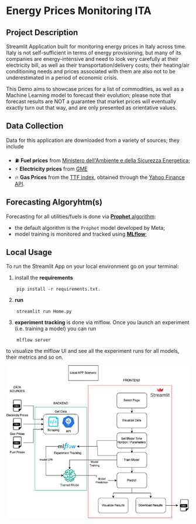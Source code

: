 # Energy Prices Monitoring ITA  

## Project Description
Streamlit Application built for monitoring energy prices in Italy across time.  
Italy is not self-sufficient in terms of energy provisioning, but many of its companies are energy-intensive and need to look very carefully at their electricity bill, as well as their transportation/delivery costs; their heating/air conditioning needs and prices associated with them are also not to be underestimated in a period of economic crisis.  
  
This Demo aims to showcase prices for a list of commodities, as well as a Machine Learning model to forecast their evolution; please note that forecast results are NOT a guarantee that market prices will eventually exactly turn out that way, and are only presented as orientative values.

## Data Collection
Data for this application are downloaded from a variety of sources; they include
* ⛽️ **Fuel prices** from [Ministero dell'Ambiente e della Sicurezza Energetica](https://dgsaie.mise.gov.it/open-data);
* ⚡️ **Electricity prices** from [GME](https://www.mercatoelettrico.org/it/)
* 🔥 **Gas Prices** from the [TTF index](https://www.enel.it/en/supporto/faq/ttf-gas), obtained through the [Yahoo Finance API](https://pypi.org/project/yfinance/).

## Forecasting Algoryhtm(s)
Forecasting for all utilities/fuels is done via [**Prophet** algorithm](https://facebook.github.io/prophet/):
* the default algorithm is the `Prophet` model developed by Meta;
* model training is monitored and tracked using [**MLflow**](https://mlflow.org/);

## Local Usage
To run the Streamlit App on your local environment go on your terminal:
1. install the **requirements**
```
    pip install -r requirements.txt.
```
2. **run**
```
    streamlit run Home.py
```
3. **experiment tracking** is done via mlflow. Once you launch an experiment (i.e. training a model) you can run 
```
    mlflow server
```
to visualize the mlflow UI and see all the experiment runs for all models, their metrics and so on.

![local_usage](assets/epm.drawio.png)